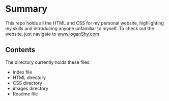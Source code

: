 # Summary
This repo holds all the HTML and CSS for my personal website, highlighting my skills and
introducing anyone unfamiliar to myself. To check out the website, just navigate to 
www.loganShy.com

## Contents
The directory currently holds these files:
- index file
- HTML directory
- CSS directory
- images directory
- Readme file